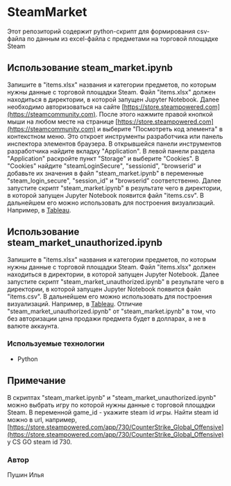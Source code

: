 # SteamMarket

Этот репозиторий содержит python-скрипт для формирования csv-файла по данным из excel-файла с предметами на торговой площадке Steam

## Использование steam_market.ipynb

Запишите в "items.xlsx" названия и категории предметов, по которым нужны данные с торговой площадки Steam. Файл "items.xlsx" должен находиться в директории, в которой запущен Jupyter Notebook. Далее необходимо авторизоваться на сайте [https://store.steampowered.com](https://steamcommunity.com). После этого нажмите правой кнопкой мыши на любом месте на странице [https://store.steampowered.com](https://steamcommunity.com) и выберите "Посмотреть код элемента" в контекстном меню. Это откроет инструменты разработчика или панель инспектора элементов браузера. В открывшейся панели инструментов разработчика найдите вкладку "Application". В левой панели раздела "Application" раскройте пункт "Storage" и выберите "Cookies". В "Cookies" найдите "steamLoginSecure", "sessionid", "browserid" и добавьте их значения в файл "steam_market.ipynb" в переменные "steam_login_secure", "session_id" и "browserid" соответственно. Далее запустите скрипт "steam_market.ipynb" в результате чего в директории, в которой запущен Jupyter Notebook появится файл "items.csv". В дальнейшем его можно использовать для построения визуализаций. Например, в [Tableau](https://public.tableau.com/app/profile/ilya.pushin/viz/CSGOSteamMarket/CSGO).

## Использование steam_market_unauthorized.ipynb
Запишите в "items.xlsx" названия и категории предметов, по которым нужны данные с торговой площадки Steam. Файл "items.xlsx" должен находиться в директории, в которой запущен Jupyter Notebook. Далее запустите скрипт "steam_market_unauthorized.ipynb" в результате чего в директории, в которой запущен Jupyter Notebook появится файл "items.csv". В дальнейшем его можно использовать для построения визуализаций. Например, в [Tableau](https://public.tableau.com/app/profile/ilya.pushin/viz/CSGOSteamMarket/CSGO). Отличие "steam_market_unauthorized.ipynb" от "steam_market.ipynb" в том, что без авторизации цена продажи предмета будет в долларах, а не в валюте аккаунта.

### Используемые технологии

- Python

## Примечание
В скриптах "steam_market.ipynb" и "steam_market_unauthorized.ipynb" можно выбрать игру по которой нужны данные с торговой площадки Steam. В переменной game_id - укажите steam id игры. Найти steam id можно в url, например, [https://store.steampowered.com/app/730/CounterStrike_Global_Offensive](https://store.steampowered.com/app/730/CounterStrike_Global_Offensive) у CS GO steam id 730.

### Автор

Пушин Илья
